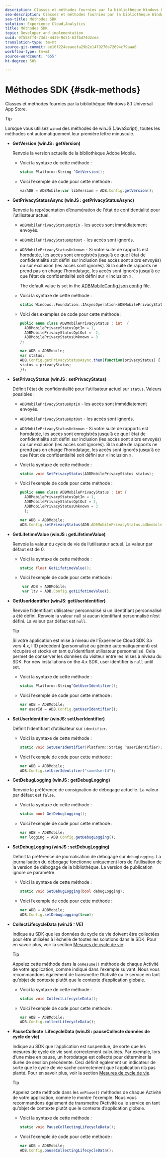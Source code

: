 ```yaml
---
description: Classes et méthodes fournies par la bibliothèque Windows 8.1 Universal App Store.
seo-description: Classes et méthodes fournies par la bibliothèque Windows 8.1 Universal App Store.
seo-title: Méthodes SDK
solution: Experience Cloud,Analytics
title: Méthodes SDK
topic: Developer and implementation
uuid: 0f558ff4-73d3-4439-9d51-62fbd74d2cea
translation-type: tm+mt
source-git-commit: ae16f224eeaeefa29b2e1479270a72694c79aaa0
workflow-type: tm+mt
source-wordcount: '655'
ht-degree: 50%

---
```



# Méthodes SDK {#sdk-methods}

Classes et méthodes fournies par la bibliothèque Windows 8.1 Universal App Store.

>[!TIP]
>
>Lorsque vous utilisez `winmd` des méthodes de winJS (JavaScript), toutes les méthodes ont automatiquement leur première lettre minuscule.

* **GetVersion (winJS : getVersion)**

   Renvoie la version actuelle de la bibliothèque Adobe Mobile.

   * Voici la syntaxe de cette méthode :

      ```csharp
      static Platform::String ^GetVersion();
      ```

   * Voici l’exemple de code pour cette méthode :

      ```js
      varADB = ADBMobile;var libVersion = ADB.Config.getVersion(); 
      ```

* **GetPrivacyStatusAsync (winJS : getPrivacyStatusAsync)**

   Renvoie la représentation d’énumération de l’état de confidentialité pour l’utilisateur actuel.

   * `ADBMobilePrivacyStatusOptIn` - les accès sont immédiatement envoyés.
   * `ADBMobilePrivacyStatusOptOut` - les accès sont ignorés.
   * `ADBMobilePrivacyStatusUnknown` - Si votre suite de rapports est horodatée, les accès sont enregistrés jusqu’à ce que l’état de confidentialité soit défini sur inclusion (les accès sont alors envoyés) ou sur exclusion (les accès sont ignorés). Si la suite de rapports ne prend pas en charge l’horodatage, les accès sont ignorés jusqu’à ce que l’état de confidentialité soit défini sur « inclusion ».

      The default value is set in the [ADBMobileConfig.json config](/help/windows-appstore/c-configuration/c.json.md) file.

   * Voici la syntaxe de cette méthode :

      ```csharp
      static Windows::Foundation::IAsyncOperation<ADBMobilePrivacyStatus> ^getPrivacyStatusAsync(); 
      ```

   * Voici des exemples de code pour cette méthode :

      ```csharp
      public enum class ADBMobilePrivacyStatus : int  {
        ADBMobilePrivacyStatusOptIn = 1, 
        ADBMobilePrivacyStatusOptOut =  2,
        ADBMobilePrivacyStatusUnknown = 3
      };
      ```

      ```js
      var ADB = ADBMobile;
      var status;
      ADB.Config.getPrivacyStatusAsync.then(function(privacyStatus) {
      status = privacyStatus;
      }); 
      ```

* **SetPrivacyStatus (winJS : setPrivacyStatus)**

   Définit l’état de confidentialité pour l’utilisateur actuel sur `status`. Valeurs possibles :

   * `ADBMobilePrivacyStatusOptIn` - les accès sont immédiatement envoyés.
   * `ADBMobilePrivacyStatusOptOut` - les accès sont ignorés.
   * `ADBMobilePrivacyStatusUnknown` - Si votre suite de rapports est horodatée, les accès sont enregistrés jusqu’à ce que l’état de confidentialité soit défini sur inclusion (les accès sont alors envoyés) ou sur exclusion (les accès sont ignorés). Si la suite de rapports ne prend pas en charge l’horodatage, les accès sont ignorés jusqu’à ce que l’état de confidentialité soit défini sur « inclusion ».

   * Voici la syntaxe de cette méthode :

      ```csharp
      static void SetPrivacyStatus(ADBMobilePrivacyStatus status);
      ```

   * Voici l’exemple de code pour cette méthode :

      ```csharp
      public enum class ADBMobilePrivacyStatus : int {
        ADBMobilePrivacyStatusOptIn = 1,
        ADBMobilePrivacyStatusOptOut = 2,
        ADBMobilePrivacyStatusUnknown = 3
        }; 
      ```

      ```js
      var ADB = ADBMobile;
      ADB.Config.setPrivacyStatus(ADB.ADBMobilePrivacyStatus.adbmobilePrivacyStatusOptIn); 
      ```

* **GetLifetimeValue (winJS : getLifetimeValue)**

   Renvoie la valeur du cycle de vie de l’utilisateur actuel. La valeur par défaut est de 0.

   * Voici la syntaxe de cette méthode :

      ```csharp
      static float GetLifetimeValue();
      ```

   * Voici l’exemple de code pour cette méthode :

      ```js
       var ADB = ADBMobile;
       var ltv = ADB.Config.getLifetimeValue(); 
      ```

* **GetUserIdentifier (winJS: getUserIdentifier)**

   Renvoie l’identifiant utilisateur personnalisé si un identifiant personnalisé a été défini. Renvoie la valeur null si aucun identifiant personnalisé n’est défini. La valeur par défaut est `null`.

   >[!TIP]
   >
   >Si votre application est mise à niveau de l’Experience Cloud SDK 3.x vers 4.x, l’ID précédent (personnalisé ou généré automatiquement) est récupéré et stocké en tant qu’identifiant utilisateur personnalisé. Cela permet de conserver les données du visiteur entre les mises à niveau du SDK. For new installations on the 4.x SDK, user identifier is `null` until set.

   * Voici la syntaxe de cette méthode :

      ```csharp
      static Platform::String^GetUserIdentifier();
      ```

   * Voici l’exemple de code pour cette méthode :

      ```js
      var ADB = ADBMobile;
      var userId = ADB.Config.getUserIdentifier(); 
      ```

* **SetUserIdentifier (winJS: setUserIdentifier)**

   Définit l’identifiant d’utilisateur sur `identifier`.

   * Voici la syntaxe de cette méthode :

      ```csharp
      static void SetUserIdentifier(Platform::String ^userIdentifier);
      ```

   * Voici l’exemple de code pour cette méthode :

      ```js
      var ADB = ADBMobile;
      ADB.Config.setUserIdentifier("someUserId"); 
      ```

* **GetDebugLogging (winJS : getDebugLogging)**

   Renvoie la préférence de consignation de débogage actuelle. La valeur par défaut est `false`.

   * Voici la syntaxe de cette méthode :

      ```csharp
      static bool GetDebugLogging(); 
      ```

   * Voici l’exemple de code pour cette méthode :

      ```js
      var ADB = ADBMobile;
      var logging = ADB.Config.getDebugLogging(); 
      ```

* **SetDebugLogging (winJS : setDebugLogging)**

   Définit la préférence de journalisation de débogage sur `debugLogging`. La journalisation du débogage fonctionne uniquement lors de l’utilisation de la version de débogage de la bibliothèque. La version de publication ignore ce paramètre.

   * Voici la syntaxe de cette méthode :

      ```csharp
      static void SetDebugLogging(bool debugLogging); 
      ```

   * Voici l’exemple de code pour cette méthode :

      ```js
      var ADB = ADBMobile;
      ADB.Config.setDebugLogging(true); 
      ```

* **CollectLifecycleData (winJS : VE)**

   Indique au SDK que les données du cycle de vie doivent être collectées pour être utilisées à l’échelle de toutes les solutions dans le SDK. Pour en savoir plus, voir la section [Mesures de cycle de vie](/help/windows-appstore/metrics.md).

   >[!TIP]
   >
   >Appelez cette méthode dans la `onResume()` méthode de chaque Activité de votre application, comme indiqué dans l&#39;exemple suivant. Nous vous recommandons également de transmettre l’Activité ou le service en tant qu’objet de contexte plutôt que le contexte d’application globale.

   * Voici la syntaxe de cette méthode :

      ```csharp
      static void CollectLifecycleData();
      ```

   * Voici l’exemple de code pour cette méthode :

      ```js
      var ADB = ADBMobile;
      ADB.Config.collectLifecycleData(); 
      ```

* **PauseCollecte &#x200B; LifecycleData (winJS : pauseCollecte &#x200B; données de cycle de vie)**

   Indique au SDK que l’application est suspendue, de sorte que les mesures de cycle de vie sont correctement calculées. Par exemple, lors d’une mise en pause, un horodatage est collecté pour déterminer la durée de session précédente. Ceci définit également un indicateur de sorte que le cycle de vie sache correctement que l’application n’a pas planté. Pour en savoir plus, voir la section [Mesures de cycle de vie](/help/windows-appstore/metrics.md).

   >[!TIP]
   >
   >Appelez cette méthode dans les `onPause()` méthodes de chaque Activité de votre application, comme le montre l&#39;exemple. Nous vous recommandons également de transmettre l’Activité ou le service en tant qu’objet de contexte plutôt que le contexte d’application globale.

   * Voici la syntaxe de cette méthode :

      ```csharp
      static void PauseCollectingLifecycleData();
      ```

   * Voici l’exemple de code pour cette méthode :

      ```js
      var ADB = ADBMobile;
      ADB.Config.pauseCollectingLifecycleData();
      ```
